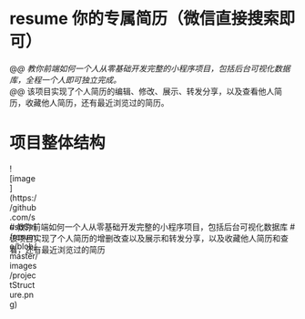 # resume 你的专属简历（微信直接搜索即可）
@_@  教你前端如何一个人从零基础开发完整的小程序项目，包括后台可视化数据库，全程一个人即可独立完成。<br> 
@_@  该项目实现了个人简历的编辑、修改、展示、转发分享，以及查看他人简历，收藏他人简历，还有最近浏览过的简历。

# 项目整体结构
<div style="width: 50px;height:100px;">
![image](https://github.com/susuGirl/resume/blob/master/images/projectStructure.png)
</div>
# 教你前端如何一个人从零基础开发完整的小程序项目，包括后台可视化数据库
# 该项目实现了个人简历的增删改查以及展示和转发分享，以及收藏他人简历和查看，还有最近浏览过的简历
